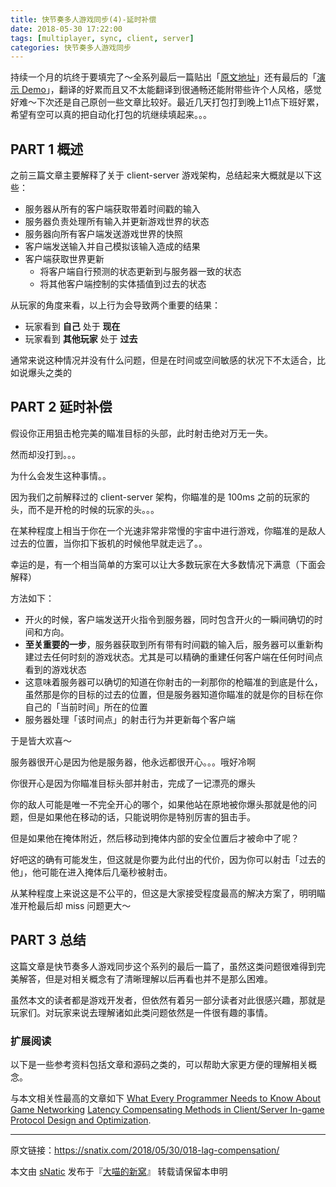 ```yaml
---
title: 快节奏多人游戏同步(4)-延时补偿
date: 2018-05-30 17:22:00
tags: [multiplayer, sync, client, server]
categories: 快节奏多人游戏同步
---
```


持续一个月的坑终于要填完了～全系列最后一篇贴出「[原文地址](http://www.gabrielgambetta.com/lag-compensation.html)」还有最后的「[演示 Demo](http://www.gabrielgambetta.com/client-side-prediction-live-demo.html)」，翻译的好累而且又不太能翻译到很通畅还能附带些许个人风格，感觉好难～下次还是自己原创一些文章比较好。最近几天打包打到晚上11点下班好累，希望有空可以真的把自动化打包的坑继续填起来。。。

<!--more-->

## PART 1 概述

之前三篇文章主要解释了关于 client-server 游戏架构，总结起来大概就是以下这些：

- 服务器从所有的客户端获取带着时间戳的输入
- 服务器负责处理所有输入并更新游戏世界的状态
- 服务器向所有客户端发送游戏世界的快照
- 客户端发送输入并自己模拟该输入造成的结果
- 客户端获取世界更新
    - 将客户端自行预测的状态更新到与服务器一致的状态
    - 将其他客户端控制的实体插值到过去的状态

从玩家的角度来看，以上行为会导致两个重要的结果：

- 玩家看到 **自己** 处于 **现在**
- 玩家看到 **其他玩家** 处于 **过去**

通常来说这种情况并没有什么问题，但是在时间或空间敏感的状况下不太适合，比如说爆头之类的

##  PART 2 延时补偿

假设你正用狙击枪完美的瞄准目标的头部，此时射击绝对万无一失。

然而却没打到。。。

为什么会发生这种事情。。

因为我们之前解释过的 client-server 架构，你瞄准的是 100ms 之前的玩家的头，而不是开枪的时候的玩家的头。。。

在某种程度上相当于你在一个光速非常非常慢的宇宙中进行游戏，你瞄准的是敌人过去的位置，当你扣下扳机的时候他早就走远了。。

幸运的是，有一个相当简单的方案可以让大多数玩家在大多数情况下满意（下面会解释）

方法如下：

- 开火的时候，客户端发送开火指令到服务器，同时包含开火的一瞬间确切的时间和方向。
- **至关重要的一步**，服务器获取到所有带有时间戳的输入后，服务器可以重新构建过去任何时刻的游戏状态。尤其是可以精确的重建任何客户端在任何时间点看到的游戏状态
- 这意味着服务器可以确切的知道在你射击的一刹那你的枪瞄准的到底是什么，虽然那是你的目标的过去的位置，但是服务器知道你瞄准的就是你的目标在你自己的「当前时间」所在的位置
- 服务器处理「该时间点」的射击行为并更新每个客户端

于是皆大欢喜～

服务器很开心是因为他是服务器，他永远都很开心。。。哦好冷啊

你很开心是因为你瞄准目标头部并射击，完成了一记漂亮的爆头

你的敌人可能是唯一不完全开心的哪个，如果他站在原地被你爆头那就是他的问题，但是如果他在移动的话，只能说明你是特别厉害的狙击手。

但是如果他在掩体附近，然后移动到掩体内部的安全位置后才被命中了呢？

好吧这的确有可能发生，但这就是你要为此付出的代价，因为你可以射击「过去的他」，他可能在进入掩体后几毫秒被射击。

从某种程度上来说这是不公平的，但这是大家接受程度最高的解决方案了，明明瞄准开枪最后却 miss 问题更大～

## PART 3 总结

这篇文章是快节奏多人游戏同步这个系列的最后一篇了，虽然这类问题很难得到完美解答，但是对相关概念有了清晰理解以后再看也并不是那么困难。

虽然本文的读者都是游戏开发者，但依然有着另一部分读者对此很感兴趣，那就是玩家们。对玩家来说去理解诸如此类问题依然是一件很有趣的事情。

### 扩展阅读

以下是一些参考资料包括文章和源码之类的，可以帮助大家更方便的理解相关概念。

与本文相关性最高的文章如下 [What Every Programmer Needs to Know About Game Networking](http://gafferongames.com/networking-for-game-programmers/what-every-programmer-needs-to-know-about-game-networking/)  [Latency Compensating Methods in Client/Server In-game Protocol Design and Optimization](https://developer.valvesoftware.com/wiki/Latency_Compensating_Methods_in_Client/Server_In-game_Protocol_Design_and_Optimization).

------

原文链接：https://snatix.com/2018/05/30/018-lag-compensation/

本文由 [sNatic](https://github.com/sNaticY) 发布于『[大喵的新窝](https://snatix.com)』 转载请保留本申明